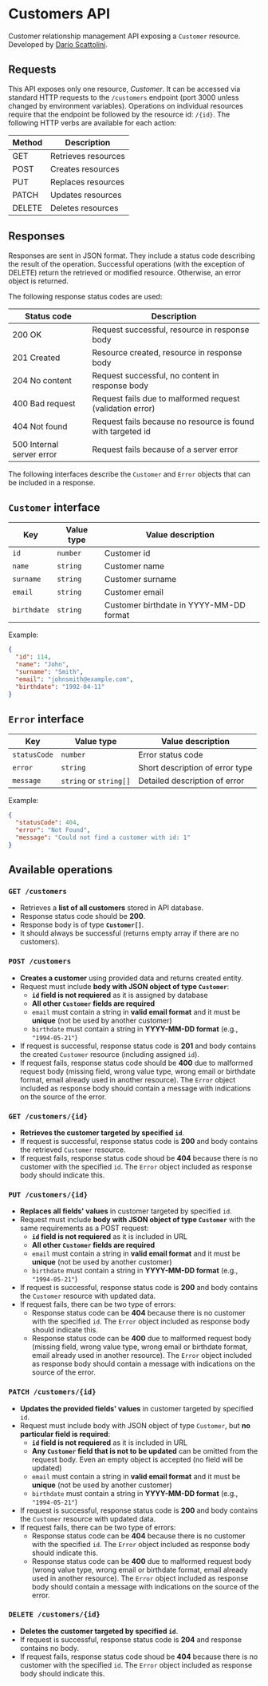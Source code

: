 # Customers API

Customer relationship management API exposing a `Customer` resource. Developed by
[Darío Scattolini](https://github.com/darioscattolini/).

## Requests

This API exposes only one resource, *Customer*. It can be accessed via standard
HTTP requests to the `/customers` endpoint (port 3000 unless changed by
environment variables). Operations on individual resources require that the
endpoint be followed by the resource id: `/{id}`. The following HTTP verbs are
available for each action:

| **Method** | **Description**     |
| ---------- | ------------------- |
| GET        | Retrieves resources |
| POST       | Creates resources   |
| PUT        | Replaces resources  |
| PATCH      | Updates resources   |
| DELETE     | Deletes resources   |

## Responses

Responses are sent in JSON format. They include a status code describing the
result of the operation. Successful operations (with the exception of DELETE)
return the retrieved or modified resource. Otherwise, an error object is
returned.

The following response status codes are used:

| **Status code**           | **Description**                                             |
| ------------------------- | ----------------------------------------------------------- |
| 200 OK                    | Request successful, resource in response body               |
| 201 Created               | Resource created, resource in response body                 |
| 204 No content            | Request successful, no content in response body             |
| 400 Bad request           | Request fails due to malformed request (validation error)   |
| 404 Not found             | Request fails because no resource is found with targeted id |
| 500 Internal server error | Request fails because of a server error                     |

The following interfaces describe the `Customer` and `Error` objects that can be
included in a response.

## `Customer` interface

| **Key**     | **Value type** | **Value description**                   |
| ----------- | -------------- | --------------------------------------- |
| `id`        | `number`       | Customer id                             |
| `name`      | `string`       | Customer name                           |
| `surname`   | `string`       | Customer surname                        |
| `email`     | `string`       | Customer email                          |
| `birthdate` | `string`       | Customer birthdate in YYYY-MM-DD format |

Example:

```json
{
  "id": 114,
  "name": "John",
  "surname": "Smith",
  "email": "johnsmith@example.com",
  "birthdate": "1992-04-11"
}
```

## `Error` interface

| **Key**      | **Value type**         | **Value description**           |
| ------------ | ---------------------- | ------------------------------- |
| `statusCode` | `number`               | Error status code               |
| `error`      | `string`               | Short description of error type |
| `message`    | `string` or `string[]` | Detailed description of error   |

Example:

```json
{
  "statusCode": 404,
  "error": "Not Found",
  "message": "Could not find a customer with id: 1"
}
```

## Available operations

### `GET /customers`

* Retrieves a **list of all customers** stored in API database.
* Response status code should be **200**.
* Response body is of type **`Customer[]`**.
* It should always be successful (returns empty array if there are no
  customers).

### `POST /customers`

* **Creates a customer** using provided data and returns created entity.
* Request must include **body with JSON object of type `Customer`**:
  * **`id` field is not requiered** as it is assigned by database
  * **All other `Customer` fields are required**
  * `email` must contain a string in **valid email format** and it must be
    **unique** (not be used by another customer)
  * `birthdate` must contain a string in **YYYY-MM-DD format** (e.g.,
    `"1994-05-21"`)
* If request is successful, response status code is **201** and body contains
  the created `Customer` resource (including assigned `id`).
* If request fails, response status code should be **400** due to malformed
  request body (missing field, wrong value type, wrong email or birthdate
  format, email already used in another resource). The `Error` object included
  as response body should contain a message with indications on the source of
  the error.

### `GET /customers/{id}`

* **Retrieves the customer targeted by specified `id`**.
* If request is successful, response status code is **200** and body contains
  the retrieved `Customer` resource.
* If request fails, response status code shoud be **404** because there is no
  customer with the specified `id`. The `Error` object included as response body
  should indicate this.

### `PUT /customers/{id}`

* **Replaces all fields' values** in customer targeted by specified `id`.
* Request must include **body with JSON object of type `Customer`** with the
  same requirements as a POST request:
  * **`id` field is not requiered** as it is included in URL
  * **All other `Customer` fields are required**
  * `email` must contain a string in **valid email format** and it must be
    **unique** (not be used by another customer)
  * `birthdate` must contain a string in **YYYY-MM-DD format** (e.g.,
    `"1994-05-21"`)
* If request is successful, response status code is **200** and body contains
  the `Customer` resource with updated data.
* If request fails, there can be two type of errors:
  * Response status code can be **404** because there is no customer with the
    specified `id`. The `Error` object included as response body should indicate
    this.
  * Response status code can be **400** due to malformed request body (missing
    field, wrong value type, wrong email or birthdate format, email already used
    in another resource). The `Error` object included as response body should
    contain a message with indications on the source of the error.

### `PATCH /customers/{id}`

* **Updates the provided fields' values** in customer targeted by specified
  `id`.
* Request must include body with JSON object of type `Customer`, but **no
  particular field is required**:
  * **`id` field is not requiered** as it is included in URL
  * **Any `Customer` field that is not to be updated** can be omitted from the
    request body. Even an empty object is accepted (no field will be updated)
  * `email` must contain a string in **valid email format** and it must be
    **unique** (not be used by another customer)
  * `birthdate` must contain a string in **YYYY-MM-DD format** (e.g.,
    `"1994-05-21"`)
* If request is successful, response status code is **200** and body contains
  the `Customer` resource with updated data.
* If request fails, there can be two type of errors:
  * Response status code can be **404** because there is no customer with the
    specified `id`. The `Error` object included as response body should indicate
    this.
  * Response status code can be **400** due to malformed request body (wrong
    value type, wrong email or birthdate format, email already used in another
    resource). The `Error` object included as response body should contain a
    message with indications on the source of the error.

### `DELETE /customers/{id}`

* **Deletes the customer targeted by specified `id`**.
* If request is successful, response status code is **204** and response
  contains no body.
* If request fails, response status code shoud be **404** because there is no
  customer with the specified `id`. The `Error` object included as response body
  should indicate this.

